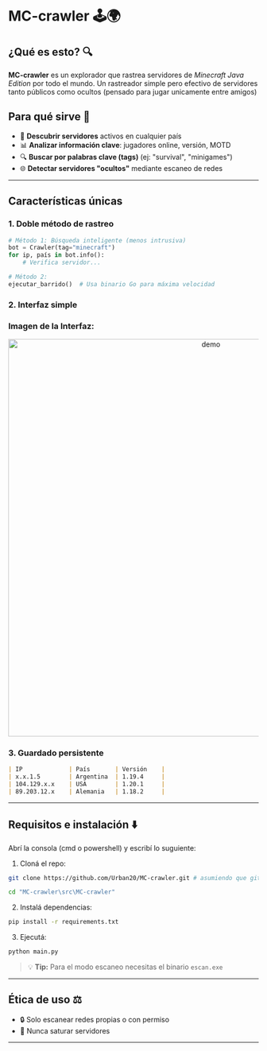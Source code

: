 # MC-crawler 🕹️🌍  

## ¿Qué es esto? 🔍  

**MC-crawler** es un explorador que rastrea servidores de *Minecraft Java Edition* por todo el mundo. Un rastreador simple pero efectivo de servidores tanto públicos como ocultos (pensado para jugar unicamente entre amigos)


## Para qué sirve 🚀  
- 🎯 **Descubrir servidores** activos en cualquier país  
- 📊 **Analizar información clave**: jugadores online, versión, MOTD  
- 🔍 **Buscar por palabras clave (tags)** (ej: "survival", "minigames")  
- 🌐 **Detectar servidores "ocultos"** mediante escaneo de redes  

---

## Características únicas   

### 1. Doble método de rastreo  
```python
# Método 1: Búsqueda inteligente (menos intrusiva)
bot = Crawler(tag="minecraft")
for ip, país in bot.info():
    # Verifica servidor...

# Método 2: 
ejecutar_barrido()  # Usa binario Go para máxima velocidad
```

### 2. Interfaz simple
### Imagen de la Interfaz:

<p align="center">
  <img src="https://i.postimg.cc/TYgkm314/demo.png" alt="demo" width="800">
</p>

### 3. Guardado persistente
```markdown
| IP             | País       | Versión    |
| x.x.1.5        | Argentina  | 1.19.4     | 
| 104.129.x.x    | USA        | 1.20.1     | 
| 89.203.12.x    | Alemania   | 1.18.2     | 
```

---

## Requisitos e instalación ⬇️  

Abrí la consola (cmd o powershell) y escribí lo suguiente:

1. Cloná el repo:
```bash
git clone https://github.com/Urban20/MC-crawler.git # asumiendo que git está en tu sistema

cd "MC-crawler\src\MC-crawler"

```
2. Instalá dependencias:  
```bash
pip install -r requirements.txt
```


3. Ejecutá:  
```bash
python main.py
```

> 💡 **Tip:** Para el modo escaneo necesitas el binario `escan.exe` 

---

## Ética de uso ⚖️  

- 🔒 Solo escanear redes propias o con permiso  
- 📵 Nunca saturar servidores  

---